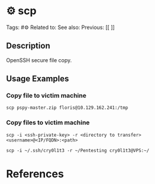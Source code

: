 # ⚙️ scp

Tags: #⚙️ 
Related to: 
See also: 
Previous: [[ ]]

## Description

OpenSSH secure file copy.

## Usage Examples

### Copy file to victim machine

	scp pspy-master.zip floris@10.129.162.241:/tmp

### Copy files to victim machine

```
scp -i <ssh-private-key> -r <directory to transfer> <username>@<IP/FQDN>:<path>
```

	scp -i ~/.ssh/cry0l1t3 -r ~/Pentesting cry0l1t3@VPS:~/

# References